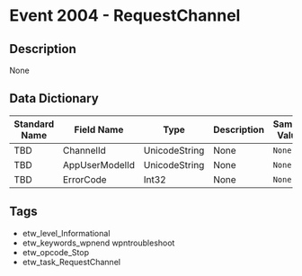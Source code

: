# Event 2004 - RequestChannel

## Description
None

## Data Dictionary
|Standard Name|Field Name|Type|Description|Sample Value|
|---|---|---|---|---|
|TBD|ChannelId|UnicodeString|None|`None`|
|TBD|AppUserModelId|UnicodeString|None|`None`|
|TBD|ErrorCode|Int32|None|`None`|

## Tags
* etw_level_Informational
* etw_keywords_wpnend wpntroubleshoot
* etw_opcode_Stop
* etw_task_RequestChannel